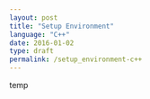 ```yaml
---
layout: post
title: "Setup Environment"
language: "C++"
date: 2016-01-02
type: draft
permalink: /setup_environment-c++
---
```


temp

